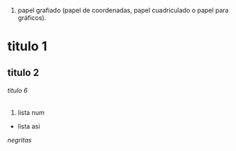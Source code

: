 1. papel grafiado (papel de coordenadas, papel cuadriculado o papel para gráficos). 



# titulo 1

## titulo 2

###### titulo 6

1. lista num

- lista asi

_negritas_